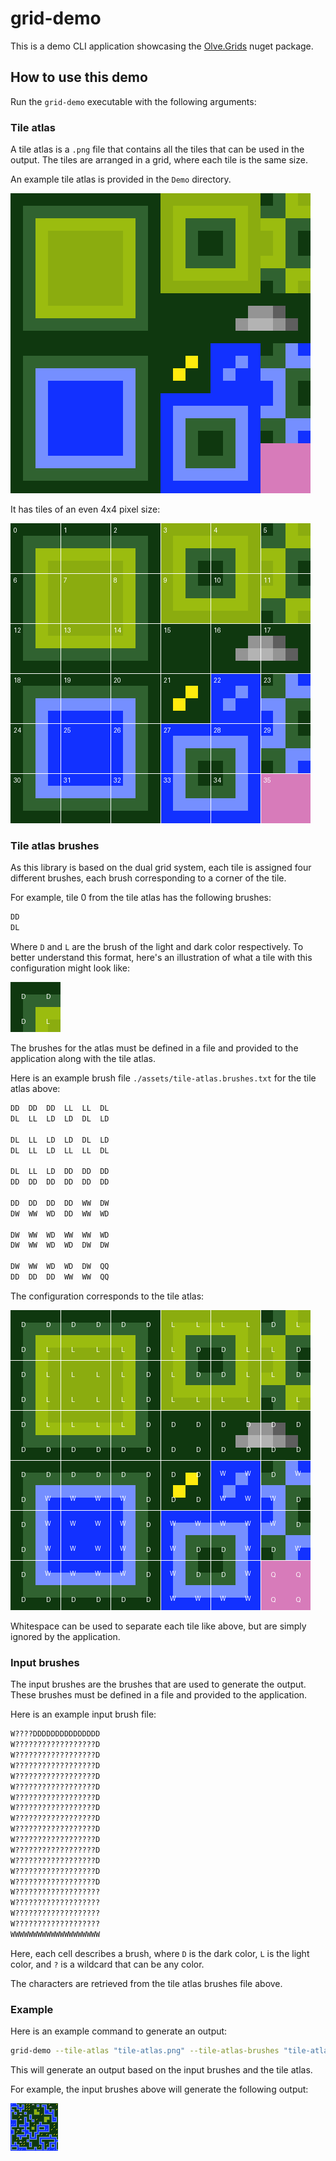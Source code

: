 ﻿# grid-demo

This is a demo CLI application showcasing the [Olve.Grids](https://github.com/OliverVea/Olve.grids) nuget package.

## How to use this demo

Run the `grid-demo` executable with the following arguments:

### Tile atlas

A tile atlas is a `.png` file that contains all the tiles that can be used in the output. The tiles are arranged in a grid, where each tile is the same size.

An example tile atlas is provided in the `Demo` directory.

![Tiles in the tile atlas](https://raw.githubusercontent.com/OliverVea/Olve.Grids/refs/heads/master/docs/imgs/upscaled-atlas.png)

It has tiles of an even 4x4 pixel size:

![Tiles in the tile atlas](https://raw.githubusercontent.com/OliverVea/Olve.Grids/refs/heads/master/docs/imgs/upscaled-grid-atlas.png)

### Tile atlas brushes

As this library is based on the dual grid system, each tile is assigned four different brushes, each brush corresponding to a corner of the tile.

For example, tile 0 from the tile atlas has the following brushes:

```txt
DD
DL
```

Where `D` and `L` are the brush of the light and dark color respectively. To better understand this format, here's an illustration of what a tile with this configuration might look like:

![Example of tile with configuration overlaid](https://raw.githubusercontent.com/OliverVea/Olve.Grids/refs/heads/master/docs/imgs/atlas-overlay-tile1.png)

The brushes for the atlas must be defined in a file and provided to the application along with the tile atlas.

Here is an example brush file `./assets/tile-atlas.brushes.txt` for the tile atlas above:

```txt
DD  DD  DD  LL  LL  DL
DL  LL  LD  LD  DL  LD

DL  LL  LD  LD  DL  LD
DL  LL  LD  LL  LL  DL

DL  LL  LD  DD  DD  DD
DD  DD  DD  DD  DD  DD

DD  DD  DD  DD  WW  DW
DW  WW  WD  DD  WW  WD

DW  WW  WD  WW  WW  WD
DW  WW  WD  WD  DW  DW

DW  WW  WD  WD  DW  QQ
DD  DD  DD  WW  WW  QQ
```

The configuration corresponds to the tile atlas:

![Example of tile with configuration overlaid](https://raw.githubusercontent.com/OliverVea/Olve.Grids/refs/heads/master/docs/imgs/atlas-overlay.png)

Whitespace can be used to separate each tile like above, but are simply ignored by the application.

### Input brushes

The input brushes are the brushes that are used to generate the output. These brushes must be defined in a file and provided to the application.

Here is an example input brush file:

```txt
W????DDDDDDDDDDDDDDD
W??????????????????D
W??????????????????D
W??????????????????D
W??????????????????D
W??????????????????D
W??????????????????D
W??????????????????D
W??????????????????D
W??????????????????D
W??????????????????D
W??????????????????D
W??????????????????D
W??????????????????D
W??????????????????D
W???????????????????
W???????????????????
W???????????????????
W???????????????????
WWWWWWWWWWWWWWWWWWWW
```

Here, each cell describes a brush, where `D` is the dark color, `L` is the light color, and `?` is a wildcard that can be any color.

The characters are retrieved from the tile atlas brushes file above.

### Example

Here is an example command to generate an output:

```bash
grid-demo --tile-atlas "tile-atlas.png" --tile-atlas-brushes "tile-atlas.brushes.txt" --input-brushes "input.brushes.txt" --output "output.png"
```

This will generate an output based on the input brushes and the tile atlas.

For example, the input brushes above will generate the following output:

![Example output](https://raw.githubusercontent.com/OliverVea/Olve.Grids/refs/heads/master/docs/imgs/example-output.png)